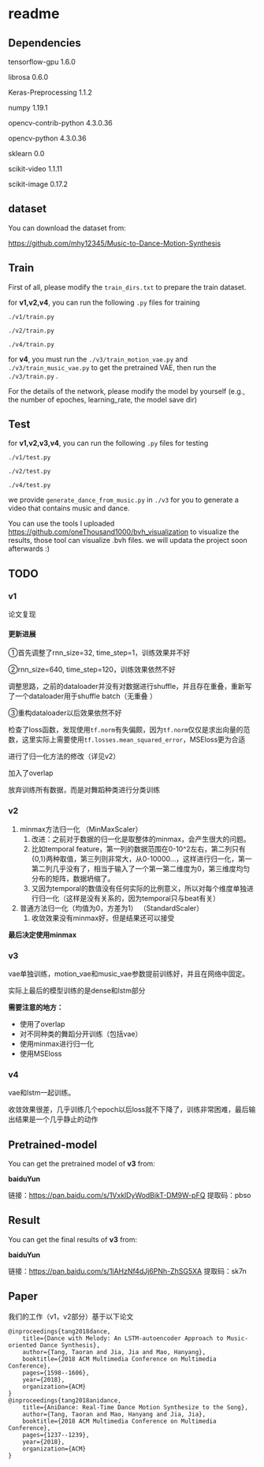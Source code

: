 # readme

## Dependencies

tensorflow-gpu           1.6.0

librosa                  0.6.0

Keras-Preprocessing      1.1.2

numpy                    1.19.1

opencv-contrib-python    4.3.0.36

opencv-python            4.3.0.36

sklearn                  0.0

scikit-video             1.1.11

scikit-image             0.17.2

## dataset

You can download the dataset from: 

https://github.com/mhy12345/Music-to-Dance-Motion-Synthesis

## Train

First of all, please modify the `train_dirs.txt` to prepare the train dataset.

for **v1,v2,v4**, you can run the following `.py` files for training 

`./v1/train.py`

`./v2/train.py`

`./v4/train.py`

for **v4**,  you must run the `./v3/train_motion_vae.py` and `./v3/train_music_vae.py` to get the pretrained VAE, then  run the `./v3/train.py` .

For the details of the network, please modify the model by yourself (e.g., the number of epoches, learning_rate, the model save dir)

## Test

for **v1,v2,v3,v4**, you can run the following `.py` files for testing

`./v1/test.py`

`./v2/test.py`

`./v4/test.py`

we provide `generate_dance_from_music.py` in `./v3` for you to generate a video that contains music and dance. 

You can use the tools I uploaded https://github.com/oneThousand1000/bvh_visualization to visualize the results, those tool can visualize .bvh files.  we will updata the project soon afterwards :)

## TODO

### v1 

论文复现

#### 更新进展

①首先调整了rnn_size=32, time_step=1，训练效果并不好

②rnn_size=640, time_step=120，训练效果依然不好

调整思路，之前的dataloader并没有对数据进行shuffle，并且存在重叠，重新写了一个dataloader用于shuffle batch（无重叠 ）

③重构dataloader以后效果依然不好

检查了loss函数，发现使用`tf.norm`有失偏颇，因为`tf.norm`仅仅是求出向量的范数，这里实际上需要使用`tf.losses.mean_squared_error`，MSEloss更为合适

进行了归一化方法的修改（详见v2）

加入了overlap

放弃训练所有数据，而是对舞蹈种类进行分类训练

### v2

1. minmax方法归一化    （MinMaxScaler）
   1. 改进：之前对于数据的归一化是取整体的minmax，会产生很大的问题。
   2. 比如temporal feature，第一列的数据范围在0-10^2左右，第二列只有{0,1}两种取值，第三列则非常大，从0-10000...，这样进行归一化，第一第二列几乎没有了，相当于输入了一个第一第二维度为0，第三维度均匀分布的矩阵，数据坍缩了。
   3. 又因为temporal的数值没有任何实际的比例意义，所以对每个维度单独进行归一化（这样是没有关系的，因为temporal只与beat有关）
2. 普通方法归一化（均值为0，方差为1）  （StandardScaler）
   1. 收敛效果没有minmax好，但是结果还可以接受

**最后决定使用minmax**

### v3

vae单独训练，motion_vae和music_vae参数提前训练好，并且在网络中固定。

实际上最后的模型训练的是dense和lstm部分

**需要注意的地方：**

- 使用了overlap
- 对不同种类的舞蹈分开训练（包括vae）
- 使用minmax进行归一化
- 使用MSEloss

### v4

vae和lstm一起训练。

收敛效果很差，几乎训练几个epoch以后loss就不下降了，训练非常困难，最后输出结果是一个几乎静止的动作

## Pretrained-model

You can get the pretrained model of **v3** from: 

**baiduYun**

链接：https://pan.baidu.com/s/1VxklDyWodBikT-DM9W-pFQ 
提取码：pbso

## Result

You can get the final results of **v3** from: 

**baiduYun**

链接：https://pan.baidu.com/s/1lAHzNf4dJj6PNh-ZhSG5XA 
提取码：sk7n

## Paper

我们的工作（v1，v2部分）基于以下论文

```
@inproceedings{tang2018dance,
	title={Dance with Melody: An LSTM-autoencoder Approach to Music-oriented Dance Synthesis},
	author={Tang, Taoran and Jia, Jia and Mao, Hanyang},
	booktitle={2018 ACM Multimedia Conference on Multimedia Conference},
	pages={1598--1606},
	year={2018},
	organization={ACM}
}
@inproceedings{tang2018anidance,
	title={AniDance: Real-Time Dance Motion Synthesize to the Song},
	author={Tang, Taoran and Mao, Hanyang and Jia, Jia},
	booktitle={2018 ACM Multimedia Conference on Multimedia Conference},
	pages={1237--1239},
	year={2018},
	organization={ACM}
}
```

